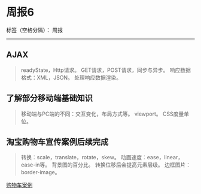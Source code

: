# 周报6

标签（空格分隔）： 周报

---

## AJAX
> readyState，Http请求。
> GET请求，POST请求，同步与异步。
> 响应数据格式：XML，JSON。
> 处理响应数据渲染。

## 了解部分移动端基础知识
> 移动端与PC端的不同：交互变化，布局方式等。
> viewport。
> CSS度量单位。

## 淘宝购物车宣传案例后续完成
> 转换：scale，translate，rotate，skew。
> 动画速度：ease，linear，ease-in等。
> 背景图的百分比。
> 转换位移后会提高元素层级。
> 边框图片：border-image。

[购物车案例](https://github.com/chen-xf/tb-shoppingCart)